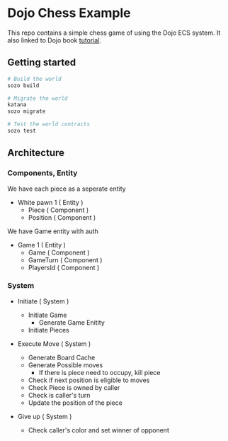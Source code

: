 # Dojo Chess Example

This repo contains a simple chess game of using the Dojo ECS system. It also linked to Dojo book [tutorial](https://book.dojoengine.org/tutorial/onchain-chess/index.html).

## Getting started

```sh
# Build the world
sozo build

# Migrate the world
katana
sozo migrate

# Test the world contracts
sozo test
```

## Architecture

### Components, Entity

We have each piece as a seperate entity

- White pawn 1 ( Entity )
  - Piece ( Component )
  - Position ( Component )

We have Game entity with auth

- Game 1 ( Entity )
  - Game ( Component )
  - GameTurn ( Component )
  - PlayersId ( Component )

### System

- Initiate ( System )

  - Initiate Game
    - Generate Game Enitity
  - Initiate Pieces

- Execute Move ( System )

  - Generate Board Cache
  - Generate Possible moves
    - If there is piece need to occupy, kill piece
  - Check if next position is eligible to moves
  - Check Piece is owned by caller
  - Check is caller's turn
  - Update the position of the piece

- Give up ( System )
  - Check caller's color and set winner of opponent
